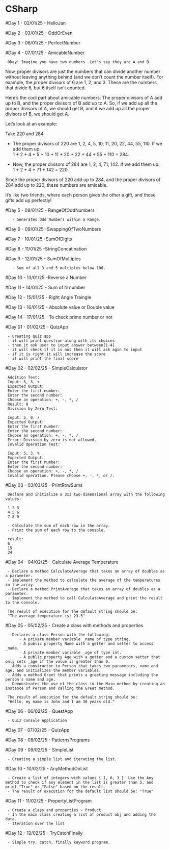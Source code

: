 # CSharp
#Day 1 - 02/01/25 - HelloJan

#Day 2 - 03/01/25 - OddOrEven

#Day 3 - 06/01/25 - PerfectNumber

#Day 4 - 07/01/25 - AmicableNumber

     Okay! Imagine you have two numbers. Let's say they are A and B.

Now, proper divisors are just the numbers that can divide another number without leaving anything behind (and we don’t count the number itself). For example, the proper divisors of 6 are 1, 2, and 3. These are the numbers that divide 6, but 6 itself isn’t counted.

Here’s the cool part about amicable numbers: The proper divisors of A add up to B, and the proper divisors of B add up to A. So, if we add up all the proper divisors of A, we should get B, and if we add up all the proper divisors of B, we should get A.

Let’s look at an example:

Take 220 and 284  
- The proper divisors of 220 are 1, 2, 4, 5, 10, 11, 20, 22, 44, 55, 110. If we add them up:  
  1 + 2 + 4 + 5 + 10 + 11 + 20 + 22 + 44 + 55 + 110 = 284.
  
- Now, the proper divisors of 284 are 1, 2, 4, 71, 142. If we add them up:  
  1 + 2 + 4 + 71 + 142 = 220.

Since the proper divisors of 220 add up to 284, and the proper divisors of 284 add up to 220, these numbers are amicable.

It’s like two friends, where each person gives the other a gift, and those gifts add up perfectly!

#Day 5 - 08/01/25 - RangeOfOddNumbers

       - Generates Odd Numbers within a Range.

#Day 6 - 09/01/25 -SwappingOfTwoNumbers

#Day 7 - 10/01/25 -SumOfDigits

#Day 8 - 11/01/25 -StringConcatination

#Day 9 - 12/01/25 - SumOfMultiples 

       - Sum of all 3 and 5 multiples below 100.

#Day 10 - 13/01/25 -Reverse a Number 

#Day 11 - 14/01/25 - Sum of N number

#Day 12 - 15/01/25 - Right Angle Traingle

#Day 13 - 16/01/25 - Absolute value or Double value 

#Day 14 - 17/01/25 - To check prime number or not

#Day 01 - 01/02/25 - QuizApp

     - Creating quiz app 
     - it will print question along with its choices
     - then it ask user to input answer between[1-4]
     - it will check if it is not then it will ask agin to input
     - if it is right it will increase the score
     - it will print the final score

#Day 02 - 02/02/25 - SimpleCalculator

     Addition Test:
     Input: 5, 3, +
     Expected Output:
     Enter the first number:
     Enter the second number:
     Choose an operation: +, -, *, /
     Result: 8
     Division by Zero Test:
     
     Input: 5, 0, /
     Expected Output:
     Enter the first number:
     Enter the second number:
     Choose an operation: +, -, *, /
     Error: Division by zero is not allowed.
     Invalid Operation Test:
     
     Input: 5, 3, %
     Expected Output:
     Enter the first number:
     Enter the second number:
     Choose an operation: +, -, *, /
     Invalid operation. Please choose +, -, *, or /.

#Day 03 - 03/03/25 - PrintRowSums

     Declare and initialize a 3x3 two-dimensional array with the following values:
     
     1 2 3
     4 5 6
     7 8 9
     
     - Calculate the sum of each row in the array.
     - Print the sum of each row to the console.
     
     result:
     6
     15
     24

#Day 04 - 04/02/25 - Calculate Average Temperature

     - Declare a method CalculateAverage that takes an array of doubles as a parameter.
     - Implement the method to calculate the average of the temperatures in the array.
     - Declare a method PrintAverage that takes an array of doubles as a parameter.
     - Implement the method to call CalculateAverage and print the result to the console.
     
     The result of execution for the default string should be:
     "The average temperature is: 23.5"

#Day 05 - 05/02/25 - Create a class with methods and properties

     - Declares a class Person with the following:
          - A private member variable _name of type string.
          - A public property Name with a getter and setter to access _name.
          - A private member variable _age of type int.
          - A public property Age with a getter and a custom setter that only sets _age if the value is greater than 0.
     - Adds a constructor to Person that takes two parameters, name and age, and initializes the member variables.
     - Adds a method Greet that prints a greeting message including the person's name and age.
     - Demonstrates the use of the class in the Main method by creating an instance of Person and calling the Greet method.
     
     The result of execution for the default string should be:
     "Hello, my name is John and I am 30 years old."

#Day 06 - 06/02/25 - QuestApp 

     - Quiz Console Application

#Day 07 - 07/02/25 - QuizApp

#Day 08 - 08/02/25 - PatternsPrograms

#Day 09 - 09/02/25 - SimpleList

     - Creating a simple list and iterating the list.

#Day 10 - 10/02/25 - AnyMethodOnList

     - Create a list of integers with values { 1, 6, 3 }. Use the Any method to check if any element in the list is greater than 5, and print "True" or "False" based on the result.
     - The result of execution for the default list should be: "True"

#Day 11 - 11/02/25 - PropertyListProgram

     - Create a class and properties - Product 
     - In the main class creating a list of product obj and adding the data.
     - Iteration over the list

#Day 12 - 12/02/25 - TryCatchFinally

     - Simple try, catch, finally keyword program.
